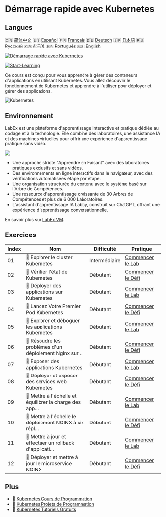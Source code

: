# Démarrage rapide avec Kubernetes

## Langues

🇨🇳 [简体中文](README_zh.md) 🇪🇸 [Español](README_es.md) 🇫🇷 [Français](README_fr.md) 🇩🇪 [Deutsch](README_de.md) 🇯🇵 [日本語](README_ja.md) 🇷🇺 [Русский](README_ru.md) 🇰🇷 [한국어](README_ko.md) 🇧🇷 [Português](README_pt.md) 🇺🇸 [English](README.md) 

[![Démarrage rapide avec Kubernetes](https://cover-creator.labex.io/quick-start-with-kubernetes.png?lang=fr)](https://labex.io/fr/courses/quick-start-with-kubernetes)

[![Start-Learning](https://img.shields.io/badge/Start-Learning-whitesmoke?style=for-the-badge)](https://labex.io/fr/courses/quick-start-with-kubernetes)

Ce cours est conçu pour vous apprendre à gérer des conteneurs d'applications en utilisant Kubernetes. Vous allez découvrir le fonctionnement de Kubernetes et apprendre à l'utiliser pour déployer et gérer des applications.

![Kubernetes](https://img.shields.io/badge/Kubernetes-whitesmoke?style=for-the-badge&logo=kubernetes)


## Environnement

LabEx est une plateforme d'apprentissage interactive et pratique dédiée au codage et à la technologie. Elle combine des laboratoires, une assistance IA et des machines virtuelles pour offrir une expérience d'apprentissage pratique sans vidéo.

![](https://tutorial-screenshot.getvm.io/images/vm-1725247253.png)

- Une approche stricte "Apprendre en Faisant" avec des laboratoires pratiques exclusifs et sans vidéos.
- Des environnements en ligne interactifs dans le navigateur, avec des vérifications automatisées étape par étape.
- Une organisation structurée du contenu avec le système basé sur l'Arbre de Compétences.
- Une ressource d'apprentissage croissante de 30 Arbres de Compétences et plus de 6 000 Laboratoires.
- L'assistant d'apprentissage IA Labby, construit sur ChatGPT, offrant une expérience d'apprentissage conversationnelle.

En savoir plus sur [LabEx VM](https://support.labex.io/using-labex/virtual-machine).

## Exercices

|   Index | Nom                                                      | Difficulté    | Pratique                                                                                                                                 |
|---------|----------------------------------------------------------|---------------|------------------------------------------------------------------------------------------------------------------------------------------|
|      01 | 📖 Explorer le cluster Kubernetes                        | Intermédiaire | <a target='_blank' href='https://labex.io/fr/tutorials/kubernetes-explore-the-kubernetes-cluster-434519'>Commencer le Lab</a>            |
|      02 | 🎯 Vérifier l'état de Kubernetes                         | Débutant      | <a target='_blank' href='https://labex.io/fr/labs/kubernetes-check-kubernetes-status-434775'>Commencer le Défi</a>                       |
|      03 | 📖 Déployer des applications sur Kubernetes              | Débutant      | <a target='_blank' href='https://labex.io/fr/tutorials/kubernetes-deploy-applications-on-kubernetes-434644'>Commencer le Lab</a>         |
|      04 | 🎯 Lancez Votre Premier Pod Kubernetes                   | Débutant      | <a target='_blank' href='https://labex.io/fr/tutorials/kubernetes-launch-your-first-kubernetes-pod-434769'>Commencer le Défi</a>         |
|      05 | 📖 Explorer et déboguer les applications Kubernetes      | Débutant      | <a target='_blank' href='https://labex.io/fr/tutorials/kubernetes-explore-and-debug-kubernetes-applications-434645'>Commencer le Lab</a> |
|      06 | 🎯 Résoudre les problèmes d'un déploiement Nginx sur ... | Débutant      | <a target='_blank' href='https://labex.io/fr/labs/kubernetes-troubleshoot-kubernetes-nginx-deployment-434782'>Commencer le Défi</a>      |
|      07 | 📖 Exposer des applications Kubernetes                   | Débutant      | <a target='_blank' href='https://labex.io/fr/tutorials/kubernetes-expose-kubernetes-applications-434647'>Commencer le Lab</a>            |
|      08 | 🎯 Déployer et exposer des services web Kubernetes       | Débutant      | <a target='_blank' href='https://labex.io/fr/labs/kubernetes-deploy-and-expose-kubernetes-web-services-434804'>Commencer le Défi</a>     |
|      09 | 📖 Mettre à l'échelle et équilibrer la charge des app... | Débutant      | <a target='_blank' href='https://labex.io/fr/tutorials/kubernetes-scale-and-load-balance-applications-434648'>Commencer le Lab</a>       |
|      10 | 🎯 Mettre à l'échelle le déploiement NGINX à six répl... | Débutant      | <a target='_blank' href='https://labex.io/fr/labs/kubernetes-scale-nginx-deployment-to-six-replicas-434818'>Commencer le Défi</a>        |
|      11 | 📖 Mettre à jour et effectuer un rollback d'applicati... | Débutant      | <a target='_blank' href='https://labex.io/fr/tutorials/kubernetes-update-and-rollback-applications-434649'>Commencer le Lab</a>          |
|      12 | 🎯 Déployer et mettre à jour le microservice NGINX       | Débutant      | <a target='_blank' href='https://labex.io/fr/tutorials/kubernetes-deploy-and-update-nginx-microservice-434821'>Commencer le Défi</a>     |

## Plus

- 🔗 [Kubernetes Cours de Programmation](https://github.com/labex-labs/awesome-programming-courses)
- 🔗 [Kubernetes Projets de Programmation](https://github.com/labex-labs/awesome-programming-projects)
- 🔗 [Kubernetes Tutoriels Gratuits](https://github.com/labex-labs/kubernetes-free-tutorials)

